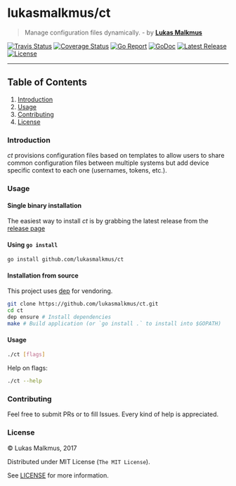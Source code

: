 # lukasmalkmus/ct
> Manage configuration files dynamically. - by **[Lukas Malkmus](https://github.com/lukasmalkmus)**

[![Travis Status][travis_badge]][travis]
[![Coverage Status][coverage_badge]][coverage]
[![Go Report][report_badge]][report]
[![GoDoc][docs_badge]][docs]
[![Latest Release][release_badge]][release]
[![License][license_badge]][license]

---

## Table of Contents
1. [Introduction](#introduction)
2. [Usage](#usage)
3. [Contributing](#contributing)
4. [License](#license)

### Introduction
*ct* provisions configuration files based on templates to allow users to share
common configuration files between multiple systems but add device specific
context to each one (usernames, tokens, etc.).

### Usage
#### Single binary installation
The easiest way to install *ct* is by grabbing the latest release from the
[release page](https://github.com/lukasmalkmus/ct/releases)

#### Using `go install`
```bash
go install github.com/lukasmalkmus/ct
```

#### Installation from source
This project uses [dep](https://github.com/golang/dep) for vendoring.
```bash
git clone https://github.com/lukasmalkmus/ct.git
cd ct
dep ensure # Install dependencies
make # Build application (or `go install .` to install into $GOPATH)
```

#### Usage
```bash
./ct [flags]
```

Help on flags:
```bash
./ct --help
```

### Contributing
Feel free to submit PRs or to fill Issues. Every kind of help is appreciated.

### License
© Lukas Malkmus, 2017

Distributed under MIT License (`The MIT License`).

See [LICENSE](LICENSE) for more information.


[travis]: https://travis-ci.org/lukasmalkmus/ct
[travis_badge]: https://travis-ci.org/lukasmalkmus/ct.svg
[coverage]: https://coveralls.io/github/lukasmalkmus/ct?branch=master
[coverage_badge]: https://coveralls.io/repos/github/lukasmalkmus/ct/badge.svg?branch=master
[report]: https://goreportcard.com/report/github.com/lukasmalkmus/ct
[report_badge]: https://goreportcard.com/badge/github.com/lukasmalkmus/ct
[docs]: https://godoc.org/github.com/lukasmalkmus/ct
[docs_badge]: https://godoc.org/github.com/lukasmalkmus/ct?status.svg
[release]: https://github.com/lukasmalkmus/ct/releases
[release_badge]: https://img.shields.io/github/release/lukasmalkmus/ct.svg
[license]: https://opensource.org/licenses/MIT
[license_badge]: https://img.shields.io/badge/license-MIT-blue.svg
